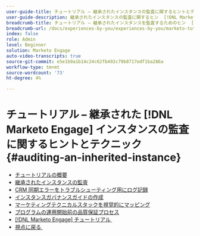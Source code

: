 ```yaml
---
user-guide-title: チュートリアル – 継承されたインスタンスの監査に関するヒントとテクニック
user-guide-description: 継承されたインスタンスの監査に関するヒン  [!DNL Marketo Engage]  とテクニック
breadcrumb-title: チュートリアル – 継承されたインスタンスを監査するためのヒン  [!DNL Marketo Engage]  とテクニック
breadcrumb-url: /docs/experiences-by-you/experiences-by-you/marketo-tutorial-inherited-instance/overview.html
index: false
role: Admin
level: Beginner
solution: Marketo Engage
auto-video-transcripts: true
source-git-commit: e5e1b9a1b14c24c62fb492c79b8717edf1ba286a
workflow-type: tm+mt
source-wordcount: '73'
ht-degree: 4%

---
```



# チュートリアル – 継承された [!DNL Marketo Engage] インスタンスの監査に関するヒントとテクニック {#auditing-an-inherited-instance}

+ [チュートリアルの概要](/help/marketo-tutorial-inherited-instance/overview.md)
+ [継承されたインスタンスの監査](/help/marketo-tutorial-inherited-instance/audit-an-inherted-instance.md)
+ [CRM 同期エラーをトラブルシューティング用にログ記録](/help/marketo-tutorial-inherited-instance/log-crm-sync-errors-for-easy-troubleshooting.md)
+ [インスタンスガバナンスガイドの作成](/help/marketo-tutorial-inherited-instance/develop-an-instance-governance-guide.md)
+ [マーケティングテクニカルスタックを視覚的にマッピング](/help/marketo-tutorial-inherited-instance/create-a-visual-data-flow-diagram.md)
+ [プログラムの運用開始前の品質保証プロセス](/help/marketo-tutorial-inherited-instance/essential-program-pre-launch-qa.md)
+ [[!DNL Marketo Engage]  チュートリアル &#x200B;](https://experienceleague.adobe.com/docs/marketo-learn/tutorials/overview.html?lang=ja)
+ [&#x200B; 視点に戻る &#x200B;](https://experienceleague.adobe.com/ja/perspectives#f-el_product=Marketo%20Engage&amp;aq=((%40el_contenttype%20NOT%20%22Community%7CUser%22)%20AND%20(%40el_contenttype%3D%22perspective%22)))